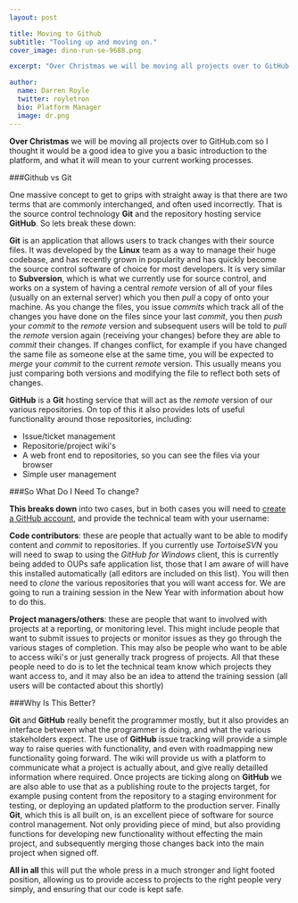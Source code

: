 ```yaml
---
layout: post

title: Moving to Github
subtitle: "Tooling up and moving on."
cover_image: dino-run-se-9688.png

excerpt: "Over Christmas we will be moving all projects over to GitHub.com so I thought it would be a good idea to give you a basic introduction to the platform, and what it will mean to your current working processes."

author:
  name: Darren Royle
  twitter: royletron
  bio: Platform Manager
  image: dr.png
---
```


**Over Christmas** we will be moving all projects over to GitHub.com so I thought it would be a good idea to give you a basic introduction to the platform, and what it will mean to your current working processes.

###Github vs Git

One massive concept to get to grips with straight away is that there are two terms that are commonly interchanged, and often used incorrectly. That is the source control technology **Git** and the repository hosting service **GitHub**. So lets break these down:

**Git** is an application that allows users to track changes with their source files. It was developed by the **Linux** team as a way to manage their huge codebase, and has recently grown in popularity and has quickly become the source control software of choice for most developers. It is very similar to **Subversion**, which is what we currently use for source control, and works on a system of having a central *remote* version of all of your files (usually on an external server) which you then *pull* a copy of onto your machine. As you change the files, you issue *commits* which track all of the changes you have done on the files since your last *commit*, you then *push* your *commit* to the *remote* version and subsequent users will be told to *pull* the *remote* version again (receiving your changes) before they are able to *commit* their changes. If changes conflict, for example if you have changed the same file as someone else at the same time, you will be expected to *merge* your *commit* to the current *remote* version. This usually means you just comparing both versions and modifying the file to reflect both sets of changes.

**GitHub** is a **Git** hosting service that will act as the *remote* version of our various repositories. On top of this it also provides lots of useful functionality around those repositories, including:

* Issue/ticket management
* Repositorie/project wiki's
* A web front end to repositories, so you can see the files via your browser
* Simple user management

###So What Do I Need To change?

**This breaks down** into two cases, but in both cases you will need to [create a GitHub account](https://github.com/), and provide the technical team with your username:

**Code contributors**: these are people that actually want to be able to modify content and *commit* to repositories. If you currently use *TortoiseSVN* you will need to swap to using the *GitHub for Windows* client, this is currently being added to OUPs safe application list, those that I am aware of will have this installed automatically (all editors are included on this list). You will then need to *clone* the various repositories that you will want access for. We are going to run a training session in the New Year with information about how to do this.

**Project managers/others**: these are people that want to involved with projects at a reporting, or monitoring level. This might include people that want to submit issues to projects or monitor issues as they go through the various stages of completion. This may also be people who want to be able to access wiki's or just generally track progress of projects. All that these people need to do is to let the technical team know which projects they want access to, and it may also be an idea to attend the training session (all users will be contacted about this shortly)

###Why Is This Better?

**Git** and **GitHub** really benefit the programmer mostly, but it also provides an interface between what the programmer is doing, and what the various stakeholders expect. The use of **GitHub** issue tracking will provide a simple way to raise queries with functionality, and even with roadmapping new functionality going forward. The wiki will provide us with a platform to communicate what a project is actually about, and give really detailled information where required. Once projects are ticking along on **GitHub** we are also able to use that as a publishing route to the projects target, for example pusing content from the repository to a staging environment for testing, or deploying an updated platform to the production server. Finally **Git**, which this is all built on, is an excellent piece of software for source control management. Not only providing piece of mind, but also providing functions for developing new functionality without effecting the main project, and subsequently merging those changes back into the main project when signed off.

**All in all** this will put the whole press in a much stronger and light footed position, allowing us to provide access to projects to the right people very simply, and ensuring that our code is kept safe.